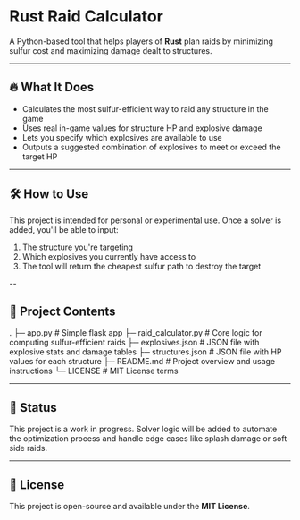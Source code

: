 # Rust Raid Calculator

A Python-based tool that helps players of **Rust** plan raids by minimizing sulfur cost and maximizing damage dealt to structures.

---

## 🔥 What It Does
- Calculates the most sulfur-efficient way to raid any structure in the game
- Uses real in-game values for structure HP and explosive damage
- Lets you specify which explosives are available to use
- Outputs a suggested combination of explosives to meet or exceed the target HP

---

## 🛠️ How to Use
This project is intended for personal or experimental use. Once a solver is added, you'll be able to input:
1. The structure you're targeting
2. Which explosives you currently have access to
3. The tool will return the cheapest sulfur path to destroy the target

--

## 📁 Project Contents
.
├─ app.py # Simple flask app
├─ raid_calculator.py # Core logic for computing sulfur-efficient raids
├─ explosives.json # JSON file with explosive stats and damage tables
├─ structures.json # JSON file with HP values for each structure
├─ README.md # Project overview and usage instructions
└─ LICENSE # MIT License terms

---

## 🚧 Status
This project is a work in progress. Solver logic will be added to automate the optimization process and handle edge cases like splash damage or soft-side raids.

---

## 📜 License
This project is open-source and available under the **MIT License**.
